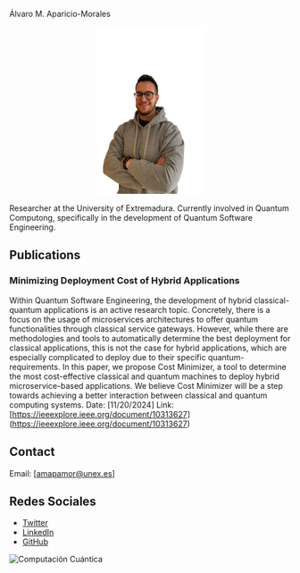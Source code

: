 Álvaro M. Aparicio-Morales
<p align="center">
  <img src="profile_photo_zipped.png" width="200" height="300" alt="Profile photo">
</p>
Researcher at the University of Extremadura. Currently involved in Quantum Computong, specifically in the development of Quantum Software Engineering.

## Publications

### Minimizing Deployment Cost of Hybrid Applications
Within Quantum Software Engineering, the development of hybrid classical-quantum applications is an active research topic. Concretely, there is a focus on the usage of microservices architectures to offer quantum functionalities through classical service gateways. However, while there are methodologies and tools to automatically determine the best deployment for classical applications, this is not the case for hybrid applications, which are especially complicated to deploy due to their specific quantum-requirements. In this paper, we propose Cost Minimizer, a tool to determine the most cost-effective classical and quantum machines to deploy hybrid microservice-based applications. We believe Cost Minimizer will be a step towards achieving a better interaction between classical and quantum computing systems.
Date: [11/20/2024]
Link: [https://ieeexplore.ieee.org/document/10313627] (https://ieeexplore.ieee.org/document/10313627)

<!-- Agrega más trabajos aquí según sea necesario -->

## Contact

Email: [amapamor@unex.es]

## Redes Sociales

- [Twitter](https://twitter.com/AlvaroApaMor)
- [LinkedIn](https://www.linkedin.com/in/alvaromapariciomorales/)
- [GitHub](https://github.com/AlvaroMAM)

![Computación Cuántica](computacion_cuántica.jpg)
